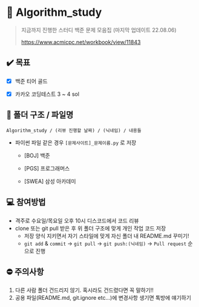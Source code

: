 # :thinking: Algorithm_study

> 지금까지 진행한 스터디 백준 문제 모음집 (마지막 업데이트 22.08.06)
>
> https://www.acmicpc.net/workbook/view/11843



## :heavy_check_mark: 목표

- [x] 백준 티어 골드
- [x] 카카오 코딩테스트 3 ~ 4 sol 



## :open_file_folder: 폴더 구조 / 파일명

`Algorithm_study / (리뷰 진행할 날짜) / (닉네임) / 내용들`

- 파이썬 파일 같은 경우 `[문제사이트]_문제이름.py` 로 저장
  - [BOJ] 백준
  
  - [PGS] 프로그래머스
  
  - [SWEA] 삼성 아카데미
  
    

## :computer: 참여방법

- 격주로 수요일/목요일 오후 10시 디스코드에서 코드 리뷰
- clone 또는 git pull 받은 후 위 폴더 구조에 맞게 개인 작업 코드 저장
  - 저장 양식 지키면서 자기 스타일에 맞게 자신 폴더 내 README.md 꾸미기!
  - `git add` & `commit` &#8594; `git pull` &#8594; `git push:(닉네임)` &#8594; `Pull request` 순으로 진행



## :no_entry: 주의사항

1. 다른 사람 폴더 건드리지 않기. 혹시라도 건드렸다면 꼭 말하기!!
2. 공용 파일(README.md, git.ignore etc...)에 변경사항 생기면 톡방에 얘기하기
